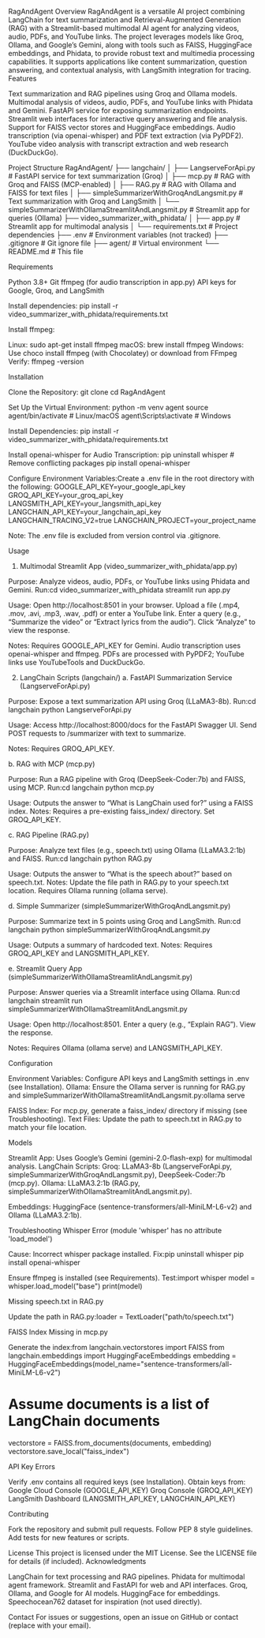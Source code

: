RagAndAgent
Overview
RagAndAgent is a versatile AI project combining LangChain for text summarization and Retrieval-Augmented Generation (RAG) with a Streamlit-based multimodal AI agent for analyzing videos, audio, PDFs, and YouTube links. The project leverages models like Groq, Ollama, and Google’s Gemini, along with tools such as FAISS, HuggingFace embeddings, and Phidata, to provide robust text and multimedia processing capabilities. It supports applications like content summarization, question answering, and contextual analysis, with LangSmith integration for tracing.
Features

Text summarization and RAG pipelines using Groq and Ollama models.
Multimodal analysis of videos, audio, PDFs, and YouTube links with Phidata and Gemini.
FastAPI service for exposing summarization endpoints.
Streamlit web interfaces for interactive query answering and file analysis.
Support for FAISS vector stores and HuggingFace embeddings.
Audio transcription (via openai-whisper) and PDF text extraction (via PyPDF2).
YouTube video analysis with transcript extraction and web research (DuckDuckGo).

Project Structure
RagAndAgent/
├── langchain/
│   ├── LangserveForApi.py              # FastAPI service for text summarization (Groq)
│   ├── mcp.py                          # RAG with Groq and FAISS (MCP-enabled)
│   ├── RAG.py                          # RAG with Ollama and FAISS for text files
│   ├── simpleSummarizerWithGroqAndLangsmit.py  # Text summarization with Groq and LangSmith
│   └── simpleSummarizerWithOllamaStreamlitAndLangsmit.py  # Streamlit app for queries (Ollama)
├── video_summarizer_with_phidata/
│   ├── app.py                          # Streamlit app for multimodal analysis
│   └── requirements.txt                # Project dependencies
├── .env                                # Environment variables (not tracked)
├── .gitignore                          # Git ignore file
├── agent/                              # Virtual environment
└── README.md                           # This file

Requirements

Python 3.8+
Git
ffmpeg (for audio transcription in app.py)
API keys for Google, Groq, and LangSmith

Install dependencies:
pip install -r video_summarizer_with_phidata/requirements.txt

Install ffmpeg:

Linux: sudo apt-get install ffmpeg
macOS: brew install ffmpeg
Windows: Use choco install ffmpeg (with Chocolatey) or download from FFmpeg
Verify: ffmpeg -version

Installation

Clone the Repository:
git clone <repository-url>
cd RagAndAgent


Set Up the Virtual Environment:
python -m venv agent
source agent/bin/activate  # Linux/macOS
agent\Scripts\activate     # Windows


Install Dependencies:
pip install -r video_summarizer_with_phidata/requirements.txt


Install openai-whisper for Audio Transcription:
pip uninstall whisper  # Remove conflicting packages
pip install openai-whisper


Configure Environment Variables:Create a .env file in the root directory with the following:
GOOGLE_API_KEY=your_google_api_key
GROQ_API_KEY=your_groq_api_key
LANGSMITH_API_KEY=your_langsmith_api_key
LANGCHAIN_API_KEY=your_langchain_api_key
LANGCHAIN_TRACING_V2=true
LANGCHAIN_PROJECT=your_project_name

Note: The .env file is excluded from version control via .gitignore.


Usage
1. Multimodal Streamlit App (video_summarizer_with_phidata/app.py)

Purpose: Analyze videos, audio, PDFs, or YouTube links using Phidata and Gemini.
Run:cd video_summarizer_with_phidata
streamlit run app.py


Usage:
Open http://localhost:8501 in your browser.
Upload a file (.mp4, .mov, .avi, .mp3, .wav, .pdf) or enter a YouTube link.
Enter a query (e.g., “Summarize the video” or “Extract lyrics from the audio”).
Click “Analyze” to view the response.


Notes:
Requires GOOGLE_API_KEY for Gemini.
Audio transcription uses openai-whisper and ffmpeg.
PDFs are processed with PyPDF2; YouTube links use YouTubeTools and DuckDuckGo.



2. LangChain Scripts (langchain/)
a. FastAPI Summarization Service (LangserveForApi.py)

Purpose: Expose a text summarization API using Groq (LLaMA3-8b).
Run:cd langchain
python LangserveForApi.py


Usage:
Access http://localhost:8000/docs for the FastAPI Swagger UI.
Send POST requests to /summarizer with text to summarize.


Notes: Requires GROQ_API_KEY.

b. RAG with MCP (mcp.py)

Purpose: Run a RAG pipeline with Groq (DeepSeek-Coder:7b) and FAISS, using MCP.
Run:cd langchain
python mcp.py


Usage: Outputs the answer to “What is LangChain used for?” using a FAISS index.
Notes:
Requires a pre-existing faiss_index/ directory.
Set GROQ_API_KEY.



c. RAG Pipeline (RAG.py)

Purpose: Analyze text files (e.g., speech.txt) using Ollama (LLaMA3.2:1b) and FAISS.
Run:cd langchain
python RAG.py


Usage: Outputs the answer to “What is the speech about?” based on speech.txt.
Notes:
Update the file path in RAG.py to your speech.txt location.
Requires Ollama running (ollama serve).



d. Simple Summarizer (simpleSummarizerWithGroqAndLangsmit.py)

Purpose: Summarize text in 5 points using Groq and LangSmith.
Run:cd langchain
python simpleSummarizerWithGroqAndLangsmit.py


Usage: Outputs a summary of hardcoded text.
Notes: Requires GROQ_API_KEY and LANGSMITH_API_KEY.

e. Streamlit Query App (simpleSummarizerWithOllamaStreamlitAndLangsmit.py)

Purpose: Answer queries via a Streamlit interface using Ollama.
Run:cd langchain
streamlit run simpleSummarizerWithOllamaStreamlitAndLangsmit.py


Usage:
Open http://localhost:8501.
Enter a query (e.g., “Explain RAG”).
View the response.


Notes: Requires Ollama (ollama serve) and LANGSMITH_API_KEY.

Configuration

Environment Variables: Configure API keys and LangSmith settings in .env (see Installation).
Ollama: Ensure the Ollama server is running for RAG.py and simpleSummarizerWithOllamaStreamlitAndLangsmit.py:ollama serve


FAISS Index: For mcp.py, generate a faiss_index/ directory if missing (see Troubleshooting).
Text Files: Update the path to speech.txt in RAG.py to match your file location.

Models

Streamlit App: Uses Google’s Gemini (gemini-2.0-flash-exp) for multimodal analysis.
LangChain Scripts:
Groq: LLaMA3-8b (LangserveForApi.py, simpleSummarizerWithGroqAndLangsmit.py), DeepSeek-Coder:7b (mcp.py).
Ollama: LLaMA3.2:1b (RAG.py, simpleSummarizerWithOllamaStreamlitAndLangsmit.py).


Embeddings: HuggingFace (sentence-transformers/all-MiniLM-L6-v2) and Ollama (LLaMA3.2:1b).

Troubleshooting
Whisper Error (module 'whisper' has no attribute 'load_model')

Cause: Incorrect whisper package installed.
Fix:pip uninstall whisper
pip install openai-whisper


Ensure ffmpeg is installed (see Requirements).
Test:import whisper
model = whisper.load_model("base")
print(model)





Missing speech.txt in RAG.py

Update the path in RAG.py:loader = TextLoader("path/to/speech.txt")



FAISS Index Missing in mcp.py

Generate the index:from langchain.vectorstores import FAISS
from langchain.embeddings import HuggingFaceEmbeddings
embedding = HuggingFaceEmbeddings(model_name="sentence-transformers/all-MiniLM-L6-v2")
# Assume documents is a list of LangChain documents
vectorstore = FAISS.from_documents(documents, embedding)
vectorstore.save_local("faiss_index")



API Key Errors

Verify .env contains all required keys (see Installation).
Obtain keys from:
Google Cloud Console (GOOGLE_API_KEY)
Groq Console (GROQ_API_KEY)
LangSmith Dashboard (LANGSMITH_API_KEY, LANGCHAIN_API_KEY)



Contributing

Fork the repository and submit pull requests.
Follow PEP 8 style guidelines.
Add tests for new features or scripts.

License
This project is licensed under the MIT License. See the LICENSE file for details (if included).
Acknowledgments

LangChain for text processing and RAG pipelines.
Phidata for multimodal agent framework.
Streamlit and FastAPI for web and API interfaces.
Groq, Ollama, and Google for AI models.
HuggingFace for embeddings.
Speechocean762 dataset for inspiration (not used directly).

Contact
For issues or suggestions, open an issue on GitHub or contact <your-email> (replace with your email).

